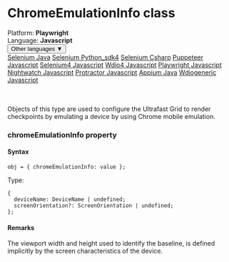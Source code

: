 # ChromeEmulationInfo class
<div class='platform-bar-container-div'><div class='platform-bar-div'>Platform:  <b> Playwright</b>
</div><div class='platform-bar-div'>Language: <b>Javascript</b></div><div class='dropdown-button-container-div'><button class='sdk-language-dropdown-button'>Other languages ▼</button><div class='dropdown-content'>
<a href='../../selenium/java/chromeemulationinfo'>Selenium Java</a>
<a href='../../selenium/python_sdk4/chromeemulationinfo'>Selenium Python_sdk4</a>
<a href='../../selenium/csharp/chromeemulationinfo'>Selenium Csharp</a>
<a href='../../puppeteer/javascript/chromeemulationinfo'>Puppeteer Javascript</a>
<a href='../../selenium4/javascript/chromeemulationinfo'>Selenium4 Javascript</a>
<a href='../../wdio4/javascript/chromeemulationinfo'>Wdio4 Javascript</a>
<a href='../../playwright/javascript/chromeemulationinfo'>Playwright Javascript</a>
<a href='../../nightwatch/javascript/chromeemulationinfo'>Nightwatch Javascript</a>
<a href='../../protractor/javascript/chromeemulationinfo'>Protractor Javascript</a>
<a href='../../appium/java/chromeemulationinfo'>Appium Java</a>
<a href='../../wdiogeneric/javascript/chromeemulationinfo'>Wdiogeneric Javascript</a>
</div></div><br /><br /></div>




Objects of this type are used to configure the Ultrafast Grid to render checkpoints by emulating a device by using Chrome mobile emulation.



### chromeEmulationInfo property
#### Syntax


    obj = { chromeEmulationInfo: value };
    

Type: 

    {
      deviceName: DeviceName | undefined;
      screenOrientation?: ScreenOrientation | undefined;
    };
    

#### Remarks


The viewport width and height used to identify the baseline, is defined implicitly by the screen characteristics of the device.
